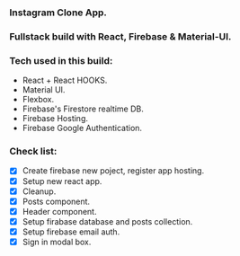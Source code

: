 ### Instagram Clone App.
### Fullstack build with React, Firebase & Material-UI.

### Tech used in this build:
* React + React HOOKS.
* Material UI.
* Flexbox.
* Firebase's Firestore realtime DB.
* Firebase Hosting.
* Firebase Google Authentication.

### Check list:
* [x] Create firebase new poject, register app hosting.
* [x] Setup new react app.
* [x] Cleanup.
* [x] Posts component.
* [x] Header component.
* [x] Setup firabase database and posts collection.
* [x] Setup firebase email auth.
* [x] Sign in modal box.